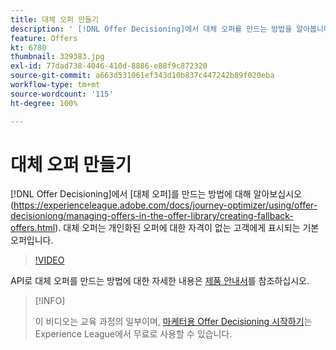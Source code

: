```yaml
---
title: 대체 오퍼 만들기
description: ' [!DNL Offer Decisioning]에서 대체 오퍼를 만드는 방법을 알아봅니다. 대체 오퍼에는 관련 고객에게만 표시되는 데 도움이 되는 자격 규칙이 있습니다.'
feature: Offers
kt: 6780
thumbnail: 329383.jpg
exl-id: 77dad738-4046-410d-8886-e88f9c872320
source-git-commit: a663d531061ef343d10b837c447242b89f020eba
workflow-type: tm+mt
source-wordcount: '115'
ht-degree: 100%

---
```


# 대체 오퍼 만들기

[!DNL Offer Decisioning]에서 [대체 오퍼]를 만드는 방법에 대해 알아보십시오(https://experienceleague.adobe.com/docs/journey-optimizer/using/offer-decisioniong/managing-offers-in-the-offer-library/creating-fallback-offers.html). 대체 오퍼는 개인화된 오퍼에 대한 자격이 없는 고객에게 표시되는 기본 오퍼입니다.

>[!VIDEO](https://video.tv.adobe.com/v/329383?quality=12&learn=on)

API로 대체 오퍼를 만드는 방법에 대한 자세한 내용은 [제품 안내서](https://experienceleague.adobe.com/docs/journey-optimizer/using/offer-decisioniong/api-reference/offers-api/fallback-offers/create.html?lang=ko)를 참조하십시오.

>[!INFO]
>
> 이 비디오는 교육 과정의 일부이며, [마케터용 Offer Decisioning 시작하기](https://experienceleague.adobe.com/?recommended=ExperiencePlatform-U-1-2020.1.offerdecisioning)는 Experience League에서 무료로 사용할 수 있습니다.
